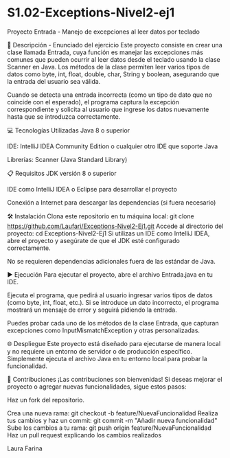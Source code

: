 ﻿# S1.02-Exceptions-Nivel2-ej1
 Proyecto Entrada - Manejo de excepciones al leer datos por teclado
 
📄 Descripción - Enunciado del ejercicio
Este proyecto consiste en crear una clase llamada Entrada,
cuya función es manejar las excepciones más comunes que pueden ocurrir al leer datos desde el teclado usando la clase Scanner en Java.
Los métodos de la clase permiten leer varios tipos de datos como byte, int, float, double, char, String y boolean, 
asegurando que la entrada del usuario sea válida.

Cuando se detecta una entrada incorrecta (como un tipo de dato que no coincide con el esperado),
el programa captura la excepción correspondiente y solicita al usuario que ingrese los datos nuevamente hasta que se introduzca correctamente.

💻 Tecnologías Utilizadas
Java 8 o superior

IDE: IntelliJ IDEA Community Edition o cualquier otro IDE que soporte Java

Librerías: Scanner (Java Standard Library)

📋 Requisitos
JDK versión 8 o superior

IDE como IntelliJ IDEA o Eclipse para desarrollar el proyecto

Conexión a Internet para descargar las dependencias (si fuera necesario)

🛠️ Instalación
Clona este repositorio en tu máquina local:
git clone https://github.com/Laufari/Exceptions-Nivel2-Ej1.git
Accede al directorio del proyecto:
cd Exceptions-Nivel2-Ej1
Si utilizas un IDE como IntelliJ IDEA, abre el proyecto y asegúrate de que el JDK esté configurado correctamente.

No se requieren dependencias adicionales fuera de las estándar de Java.

▶️ Ejecución
Para ejecutar el proyecto, abre el archivo Entrada.java en tu IDE.

Ejecuta el programa, que pedirá al usuario ingresar varios tipos de datos (como byte, int, float, etc.). 
Si se introduce un dato incorrecto, el programa mostrará un mensaje de error y seguirá pidiendo la entrada.

Puedes probar cada uno de los métodos de la clase Entrada, que capturan excepciones como InputMismatchException y otras personalizadas.

🌐 Despliegue
Este proyecto está diseñado para ejecutarse de manera local y no requiere un entorno de servidor o de producción específico.
Simplemente ejecuta el archivo Java en tu entorno local para probar la funcionalidad.

🤝 Contribuciones
¡Las contribuciones son bienvenidas! Si deseas mejorar el proyecto o agregar nuevas funcionalidades, sigue estos pasos:

Haz un fork del repositorio.

Crea una nueva rama:
git checkout -b feature/NuevaFuncionalidad
Realiza tus cambios y haz un commit:
git commit -m "Añadir nueva funcionalidad"
Sube los cambios a tu rama:
git push origin feature/NuevaFuncionalidad
Haz un pull request explicando los cambios realizados

Laura Farina
